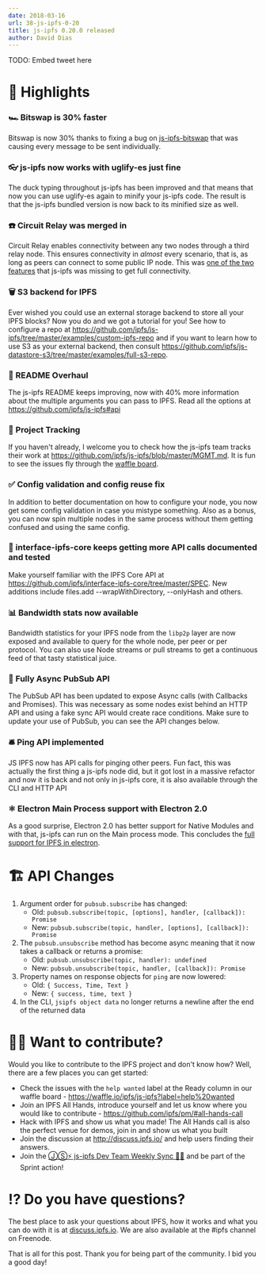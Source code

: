 ```yaml
---
date: 2018-03-16
url: 38-js-ipfs-0-20
title: js-ipfs 0.20.0 released
author: David Dias
---
```


TODO: Embed tweet here

# 🔦 Highlights

### 🏎 Bitswap is 30% faster

Bitswap is now 30% thanks to fixing a bug on [js-ipfs-bitswap](https://github.com/ipfs/js-ipfs-bitswap/pull/175#issuecomment-390957244) that was causing every message to be sent individually.

### 👓 js-ipfs now works with uglify-es just fine

The duck typing throughout js-ipfs has been improved and that means that now you can use uglify-es again to minify your js-ipfs code. The result is that the js-ipfs bundled version is now back to its minified size as well. 

### ☎️ Circuit Relay was merged in

Circuit Relay enables connectivity between any two nodes through a third relay node. This ensures connectivity in _almost_ every scenario, that is, as long as peers can connect to some public IP node. This was [one of the two features](https://github.com/ipfs/js-ipfs#project-status) that js-ipfs was missing to get full connectivity.

### 🗑 S3 backend for IPFS

Ever wished you could use an external storage backend to store all your IPFS blocks? Now you do and we got a tutorial for you! See how to configure a repo at https://github.com/ipfs/js-ipfs/tree/master/examples/custom-ipfs-repo and if you want to learn how to use S3 as your external backend, then consult https://github.com/ipfs/js-datastore-s3/tree/master/examples/full-s3-repo.

### 📜 README Overhaul 

The js-ipfs README keeps improving, now with 40% more information about the multiple arguments you can pass to IPFS. Read all the options at https://github.com/ipfs/js-ipfs#api

### 🎷 Project Tracking

If you haven't already, I welcome you to check how the js-ipfs team tracks their work at https://github.com/ipfs/js-ipfs/blob/master/MGMT.md. It is fun to see the issues fly through the [waffle board](https://waffle.io/ipfs/js-waffle).

### ✅ Config validation and config reuse fix

In addition to better documentation on how to configure your node, you now get some config validation in case you mistype something. Also as a bonus, you can now spin multiple nodes in the same process without them getting confused and using the same config.

### 📖 interface-ipfs-core keeps getting more API calls documented and tested

Make yourself familiar with the IPFS Core API at https://github.com/ipfs/interface-ipfs-core/tree/master/SPEC. New additions include files.add --wrapWithDirectory, --onlyHash and others.

### 📊 Bandwidth stats now available

Bandwidth statistics for your IPFS node from the `libp2p` layer are now exposed and available to query for the whole node, per peer or per protocol. You can also use Node streams or pull streams to get a continuous feed of that tasty statistical juice.

### 📡 Fully Async PubSub API

The PubSub API has been updated to expose Async calls (with Callbacks and Promises). This was necessary as some nodes exist behind an HTTP API and using a fake sync API would create race conditions. Make sure to update your use of PubSub, you can see the API changes below. 

### 🛎 Ping API implemented

JS IPFS now has API calls for pinging other peers. Fun fact, this was actually the first thing a js-ipfs node did, but it got lost in a massive refactor and now it is back and not only in js-ipfs core, it is also available through the CLI and HTTP API

### ⚛️ Electron Main Process support with Electron 2.0

As a good surprise, Electron 2.0 has better support for Native Modules and with that, js-ipfs can run on the Main process mode. This concludes the [full support for IPFS in electron](https://github.com/ipfs/notes/issues/256).

# 🏗 API Changes

1. Argument order for `pubsub.subscribe` has changed:
    * Old: `pubsub.subscribe(topic, [options], handler, [callback]): Promise`
    * New: `pubsub.subscribe(topic, handler, [options], [callback]): Promise`
2. The `pubsub.unsubscribe` method has become async meaning that it now takes a callback or returns a promise:
    * Old: `pubsub.unsubscribe(topic, handler): undefined`
    * New: `pubsub.unsubscribe(topic, handler, [callback]): Promise`
3. Property names on response objects for `ping` are now lowered:
    * Old: `{ Success, Time, Text }`
    * New: `{ success, time, text }`
4. In the CLI, `jsipfs object data` no longer returns a newline after the end of the returned data

# 🙌🏽 Want to contribute?

Would you like to contribute to the IPFS project and don't know how? Well, there are a few places you can get started:

- Check the issues with the `help wanted` label at the Ready column in our waffle board - https://waffle.io/ipfs/js-ipfs?label=help%20wanted
- Join an IPFS All Hands, introduce yourself and let us know where you would like to contribute - https://github.com/ipfs/pm/#all-hands-call
- Hack with IPFS and show us what you made! The All Hands call is also the perfect venue for demos, join in and show us what you built
- Join the discussion at http://discuss.ipfs.io/ and help users finding their answers.
- Join the [ⒿⓈ⚡️ js-ipfs Dev Team Weekly Sync 🙌🏽](https://github.com/ipfs/js-ipfs/issues/1179) and be part of the Sprint action!

# ⁉️ Do you have questions?

The best place to ask your questions about IPFS, how it works and what you can do with it is at [discuss.ipfs.io](http://discuss.ipfs.io). We are also available at the #ipfs channel on Freenode.

That is all for this post. Thank you for being part of the community. I bid you a good day!

